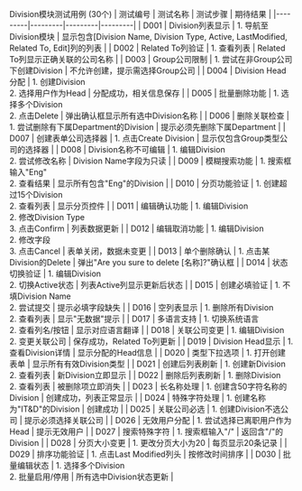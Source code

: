 Division模块测试用例 (30个)
| 测试编号 | 测试名称 | 测试步骤 | 期待结果 |
|---------|---------|---------|---------|
| D001 | Division列表显示 | 1. 导航至Division模块 | 显示包含[Division Name, Division Type, Active, LastModified, Related To, Edit]列的列表 |
| D002 | Related To列验证 | 1. 查看列表 | Related To列显示正确关联的公司名称 |
| D003 | Group公司限制 | 1. 尝试在非Group公司下创建Division | 不允许创建，提示需选择Group公司 |
| D004 | Division Head分配 | 1. 创建Division<br>2. 选择用户作为Head | 分配成功，相关信息保存 |
| D005 | 批量删除功能 | 1. 选择多个Division<br>2. 点击Delete | 弹出确认框显示所有选中Division名称 |
| D006 | 删除关联检查 | 1. 尝试删除有下属Department的Division | 提示必须先删除下属Department |
| D007 | 创建表单公司选择器 | 1. 点击Create Division | 显示仅包含Group类型公司的选择器 |
| D008 | Division名称不可编辑 | 1. 编辑Division<br>2. 尝试修改名称 | Division Name字段为只读 |
| D009 | 模糊搜索功能 | 1. 搜索框输入"Eng"<br>2. 查看结果 | 显示所有包含"Eng"的Division |
| D010 | 分页功能验证 | 1. 创建超过15个Division<br>2. 查看列表 | 显示分页控件 |
| D011 | 编辑确认功能 | 1. 编辑Division<br>2. 修改Division Type<br>3. 点击Confirm | 列表数据更新 |
| D012 | 编辑取消功能 | 1. 编辑Division<br>2. 修改字段<br>3. 点击Cancel | 表单关闭，数据未变更 |
| D013 | 单个删除确认 | 1. 点击某Division的Delete | 弹出"Are you sure to delete [名称]?"确认框 |
| D014 | 状态切换验证 | 1. 编辑Division<br>2. 切换Active状态 | 列表Active列显示更新后状态 |
| D015 | 创建必填验证 | 1. 不填Division Name<br>2. 尝试提交 | 提示必填字段缺失 |
| D016 | 空列表显示 | 1. 删除所有Division<br>2. 查看列表 | 显示"无数据"提示 |
| D017 | 多语言支持 | 1. 切换系统语言<br>2. 查看列名/按钮 | 显示对应语言翻译 |
| D018 | 关联公司变更 | 1. 编辑Division<br>2. 变更关联公司 | 保存成功，Related To列更新 |
| D019 | Division Head显示 | 1. 查看Division详情 | 显示分配的Head信息 |
| D020 | 类型下拉选项 | 1. 打开创建表单 | 显示所有有效Division类型 |
| D021 | 创建后列表刷新 | 1. 创建新Division<br>2. 查看列表 | 新Division立即显示 |
| D022 | 删除后列表刷新 | 1. 删除Division<br>2. 查看列表 | 被删除项立即消失 |
| D023 | 长名称处理 | 1. 创建含50字符名称的Division | 创建成功，列表正常显示 |
| D024 | 特殊字符处理 | 1. 创建名称为"IT&D"的Division | 创建成功 |
| D025 | 关联公司必选 | 1. 创建Division不选公司 | 提示必须选择关联公司 |
| D026 | 无效用户分配 | 1. 尝试选择已离职用户作为Head | 提示无效用户 |
| D027 | 搜索特殊字符 | 1. 搜索框输入"/" | 返回含"/"的Division |
| D028 | 分页大小变更 | 1. 更改分页大小为20 | 每页显示20条记录 |
| D029 | 排序功能验证 | 1. 点击Last Modified列头 | 按修改时间排序 |
| D030 | 批量编辑状态 | 1. 选择多个Division<br>2. 批量启用/停用 | 所有选中Division状态更新 |
